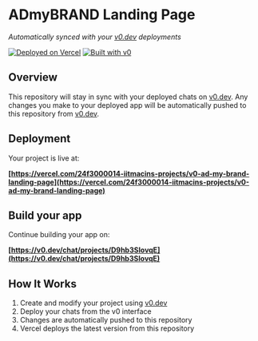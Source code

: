 # ADmyBRAND Landing Page

*Automatically synced with your [v0.dev](https://v0.dev) deployments*

[![Deployed on Vercel](https://img.shields.io/badge/Deployed%20on-Vercel-black?style=for-the-badge&logo=vercel)](https://vercel.com/24f3000014-iitmacins-projects/v0-ad-my-brand-landing-page)
[![Built with v0](https://img.shields.io/badge/Built%20with-v0.dev-black?style=for-the-badge)](https://v0.dev/chat/projects/D9hb3SIovqE)

## Overview

This repository will stay in sync with your deployed chats on [v0.dev](https://v0.dev).
Any changes you make to your deployed app will be automatically pushed to this repository from [v0.dev](https://v0.dev).

## Deployment

Your project is live at:

**[https://vercel.com/24f3000014-iitmacins-projects/v0-ad-my-brand-landing-page](https://vercel.com/24f3000014-iitmacins-projects/v0-ad-my-brand-landing-page)**

## Build your app

Continue building your app on:

**[https://v0.dev/chat/projects/D9hb3SIovqE](https://v0.dev/chat/projects/D9hb3SIovqE)**

## How It Works

1. Create and modify your project using [v0.dev](https://v0.dev)
2. Deploy your chats from the v0 interface
3. Changes are automatically pushed to this repository
4. Vercel deploys the latest version from this repository